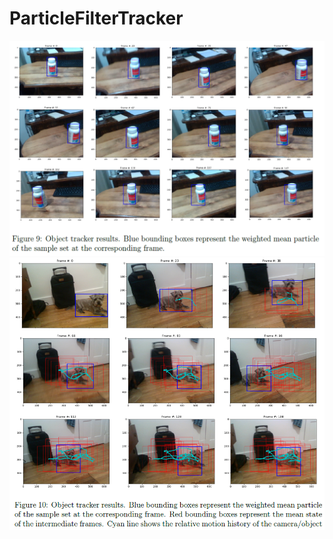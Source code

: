 # ParticleFilterTracker

![alt text](https://github.com/Mena-SA-Kamel/ParticleFilterTracker/blob/master/Tracker_example.PNG)
![alt text](https://github.com/Mena-SA-Kamel/ParticleFilterTracker/blob/master/Tracker_example_motion_history.PNG)
